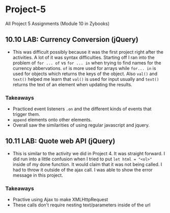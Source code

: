 # Project-5
 All Project 5 Assignments (Module 10 in Zybooks)

## 10.10 LAB: Currency Conversion (jQuery)
- This was difficult possibly because it was the first project right after the activities. A lot of it was syntax difficulties. Starting off I ran into the problem of `for ... of` vs `for ... in` when trying to find names for the currency abbervations. `of` is more used for arrays while `for... in` is used for objects which returns the keys of the object. Also `val()` and `text()` helped me learn that `val()` is used for input usually and `text()` returns the text of an element when updating the results. 

### Takeaways
- Practiced event listeners `.on` and the different kinds of events that trigger them. 
- `append` elements onto other elements. 
- Overall saw the similarities of using regular javascript and jquery. 

## 10.11 LAB: Quote web API (jQuery)
- This is similar to the activity we did in Project 4. It was straight forward. I did run into a little confusion when I tried to put `let html = "<ol>"` inside of my done function. It would claim that it was not being called. I had to throw it outside of the ajax call. I was able to show the error message in this project. 

### Takeaways
- Practive using Ajax to make XMLHttpRequest
- These calls don't require nesting text/parameters inside of the url